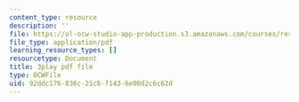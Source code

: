 ```yaml
---
content_type: resource
description: ''
file: https://ol-ocw-studio-app-production.s3.amazonaws.com/courses/res-3-002-collaborative-design-and-creative-expression-with-arduino-microcontrollers-january-iap-2017/92ddc176836c21c6f1436e00d2c6c62d_0RtBiJ_FTag.pdf
file_type: application/pdf
learning_resource_types: []
resourcetype: Document
title: 3play pdf file
type: OCWFile
uid: 92ddc176-836c-21c6-f143-6e00d2c6c62d
---
```

